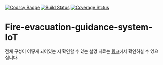 [![Codacy Badge](https://api.codacy.com/project/badge/Grade/60cac52a036c4c8cadd1dc1b5489a65a)](https://www.codacy.com/manual/2nd-Chance/Fire-evacuation-guidance-system-IoT?utm_source=github.com&amp;utm_medium=referral&amp;utm_content=2nd-Chance/Fire-evacuation-guidance-system-IoT&amp;utm_campaign=Badge_Grade)
[![Build Status](https://travis-ci.org/2nd-Chance/Fire-evacuation-guidance-system-IoT.svg?branch=master)](https://travis-ci.org/2nd-Chance/Fire-evacuation-guidance-system-IoT) [![Coverage Status](https://coveralls.io/repos/github/2nd-Chance/Fire-evacuation-guidance-system-IoT/badge.svg?branch=master)](https://coveralls.io/github/2nd-Chance/Fire-evacuation-guidance-system-IoT?branch=master)

# Fire-evacuation-guidance-system-IoT

전체 구성이 어떻게 되어있는 지 확인할 수 있는 설명 자료는 [링크](https://drive.google.com/file/d/1S7lNTTiw7RM0iD5r-xfJ5BJTizwy5iOg/view?usp=sharing)에서 확인하실 수 있으십니다.
